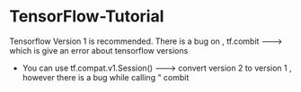 # TensorFlow-Tutorial
 Tensorflow Version 1 is recommended.
 There is a bug on , tf.combit ---> which is give an error about tensorflow versions
 - You can use tf.compat.v1.Session() ---> convert version 2 to version 1 , however there is a bug while calling " combit
